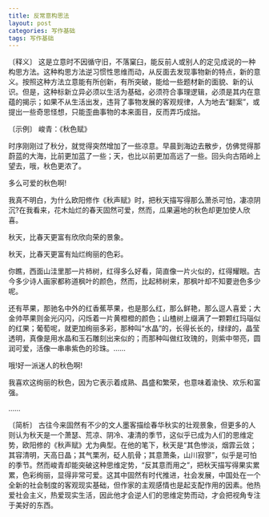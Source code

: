 ```yaml
---
title: 反常意构思法
layout: post
categories: 写作基础
tags: 写作基础
---
```


〔释义〕 这是立意时不因循守旧，不落窠臼，能反前人或别人的定见成说的一种构思方法。这种构思方法逆习惯性思维而动，从反面去发现事物新的特点，新的意义。按照这种方法立意能有所创新，有所突破，能给一些题材新的面貌、新的认识。但是，这种标新立异必须以生活为基础，必须符合事理逻辑，必须是其内在意蕴的揭示；如果不从生活出发，违背了事物发展的客观规律，人为地去“翻案”，或提出一些奇思怪想，只能歪曲事物的本来面目，反而弄巧成拙。

〔示例〕 峻青：《秋色赋》

时序刚刚过了秋分，就觉得突然增加了一些凉意。早晨到海边去散步，仿佛觉得那蔚蓝的大海，比前更加蓝了一些；天，也比以前更加高远了一些。回头向古陌岭上望去，哦，秋色更浓了。

多么可爱的秋色啊!

我真不明白，为什么欧阳修作《秋声赋》时，把秋天描写得那么萧杀可怕，凄凉阴沉?在我看来，花木灿烂的春天固然可爱，然而，瓜果遍地的秋色却更加使人欣喜。

秋天，比春天更富有欣欣向荣的景象。

秋天，比春天更富有灿烂绚丽的色彩。

你瞧，西面山洼里那一片柿树，红得多么好看，简直像一片火似的，红得耀眼。古今多少诗人画家都称道枫叶的颜色，然而，比起柿树来，那枫叶却不知要逊色多少呢。

还有苹果，那驰名中外的红香蕉苹果，也是那么红，那么鲜艳，那么逗人喜爱；大金帅苹果则金光闪闪，闪烁着一片黄橙橙的颜色；山楂树上缀满了一颗颗红玛瑙似的红果；葡萄呢，就更加绚丽多彩，那种叫“水晶”的，长得长长的，绿绿的，晶莹透明，真像是用水晶和玉石雕刻出来似的；而那种叫做红玫瑰的，则紫中带亮，圆润可爱，活像一串串紫色的珍珠。……

哦!好一派迷人的秋色啊!

我喜欢这绚丽的秋色，因为它表示着成熟、昌盛和繁荣，也意味着渝快、欢乐和富强。

……

〔简析〕 古往今来固然有不少的文人墨客描绘春华秋实的壮观景象，但更多的人则认为秋天是一个萧瑟、荒凉、阴冷、凄清的季节，这似乎已成为人们的思维定势，欧阳修的《秋声赋》尤为典型。在他的笔下，秋天是“其色惨淡，烟霏云敛；其容清明，天高日晶；其气栗冽，砭人肌骨；其意萧条，山川寂寥”，似乎是可怕的季节。然而峻青却能突破这种思维定势，“反其意而用之”，把秋天描写得果实累累，色彩绚丽，显得非常可爱。这其中固然有时代推进，社会发展，中国处在一个全新的社会制度的客观现实基础，但作家的主观感情也是起支配作用的因素。他热爱社会主义，热爱现实生活，因此他才会逆人们的思维定势而动，才会把视角专注于美好的东西。 